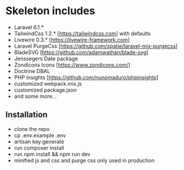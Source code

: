 # Skeleton includes

- Laravel 6.1.*
- TailwindCss 1.2.* [https://tailwindcss.com] with defaults
- Livewire 0.3.* [https://livewire-framework.com]
- Laravel PurgeCss [https://github.com/spatie/laravel-mix-purgecss]
- BladeSVG [https://github.com/adamwathan/blade-svg]
- Jenssegers Date package
- Zondicons Icons [https://www.zondicons.com/]
- Doctrine DBAL
- PHP Insights [https://github.com/nunomaduro/phpinsights]
- customized webpack.mix.js
- customized package.json
- and some more...

## Installation

- clone the repo
- cp .env.example .env
- artisan key:generate
- run composer install
- run npm install && npm run dev
- minified js and css and purge css only used in production
